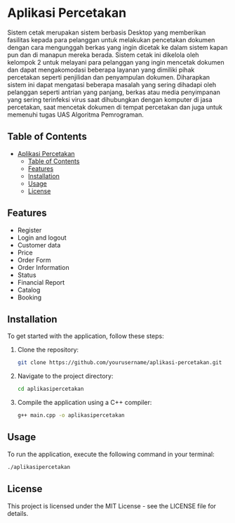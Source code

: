 # Aplikasi Percetakan

Sistem cetak merupakan sistem berbasis Desktop yang memberikan fasilitas kepada para pelanggan untuk melakukan pencetakan dokumen dengan cara mengunggah berkas yang ingin dicetak ke dalam sistem kapan pun dan di manapun mereka berada. Sistem cetak ini dikelola oleh kelompok 2 untuk melayani para pelanggan yang ingin mencetak dokumen dan dapat mengakomodasi beberapa layanan yang dimiliki pihak percetakan seperti penjilidan dan penyampulan dokumen. Diharapkan sistem ini dapat mengatasi beberapa masalah yang sering dihadapi oleh pelanggan seperti antrian yang panjang, berkas atau media penyimpanan yang sering terinfeksi virus saat dihubungkan dengan komputer di jasa percetakan, saat mencetak dokumen di tempat percetakan dan juga untuk memenuhi tugas UAS Algoritma Pemrograman.


## Table of Contents

- [Aplikasi Percetakan](#aplikasi-percetakan)
  - [Table of Contents](#table-of-contents)
  - [Features](#features)
  - [Installation](#installation)
  - [Usage](#usage)
  - [License](#license)

## Features

- Register
- Login and logout
- Customer data
- Price
- Order Form
- Order Information
- Status
- Financial Report
- Catalog
- Booking

## Installation

To get started with the application, follow these steps:

1. Clone the repository:
   ```bash
   git clone https://github.com/yourusername/aplikasi-percetakan.git
   ```
2. Navigate to the project directory:
   ```bash
   cd aplikasipercetakan
   ```
3. Compile the application using a C++ compiler:
   ```bash
   g++ main.cpp -o aplikasipercetakan
   ```

## Usage
To run the application, execute the following command in your terminal:
```bash
./aplikasipercetakan
```

## License
This project is licensed under the MIT License - see the LICENSE file for details.